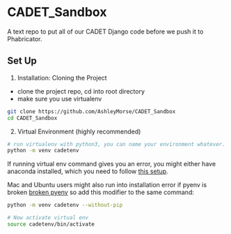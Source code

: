 # CADET_Sandbox

A text repo to put all of our CADET Django code before we push it to Phabricator. 

## Set Up  

1. Installation: Cloning the Project  
- clone the project repo, cd into root directory  
- make sure you use virtualenv    

```bash
git clone https://github.com/AshleyMorse/CADET_Sandbox  
cd CADET_Sandbox 
```

2. Virtual Environment (highly recommended)
```bash 
# run virtualenv with python3, you can name your environment whatever. This example, we call it *cadetenv*.  
python -m venv cadetenv   
```  
If running virtual env command gives you an error, you might either have anaconda installed, which you need to follow [this setup](https://uoa-eresearch.github.io/eresearch-cookbook/recipe/2014/11/20/conda/).  

Mac and Ubuntu users might also run into installation error if pyenv is broken [broken pyenv](https://stackoverflow.com/questions/26215790/venv-doesnt-create-activate-script-python3) so add this modifier to the same command:   

```bash
python -m venv cadetenv --without-pip 

# Now activate virtual env 
source cadetenv/bin/activate 
```





